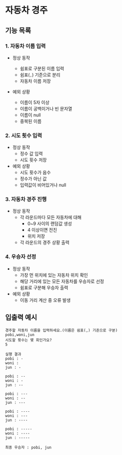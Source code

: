 # 자동차 경주

## 기능 목록

### 1. 자동차 이름 입력

- 정상 동작
    - 쉼표로 구분된 이름 입력
    - 쉼표(`,`) 기준으로 분리
    - 자동차 이름 저장

- 예외 상황
    - 이름이 5자 이상
    - 이름이 공백이거나 빈 문자열
    - 이름이 null
    - 중복된 이름

### 2. 시도 횟수 입력

- 정상 동작
    - 정수 값 입력
    - 시도 횟수 저장
- 예외 상황
    - 시도 횟수가 음수
    - 정수가 아닌 값
    - 입력값이 비어있거나 null

### 3. 자동차 경주 진행

- 정상 동작
    - 각 라운드마다 모든 자동차에 대해
        - 0~9 사이의 랜덤값 생성
        - 4 이상이면 전진
        - 위치 저장
    - 각 라운드의 경주 상황 출력

### 4. 우승자 선정

- 정상 동작
    - 가장 먼 위치에 있는 자동차 위치 확인
    - 해당 거리에 있는 모든 자동차를 우승자로 선정
    - 쉼표로 구분해 우승자 출력
- 예외 상황
    - 이동 거리 계산 중 오류 발생

## 입출력 예시

```
경주할 자동차 이름을 입력하세요.(이름은 쉼표(,) 기준으로 구분)
pobi,woni,jun
시도할 횟수는 몇 회인가요?
5

실행 결과
pobi : -
woni : 
jun : -

pobi : --
woni : -
jun : --

pobi : ---
woni : --
jun : ---

pobi : ----
woni : ---
jun : ----

pobi : -----
woni : ----
jun : -----

최종 우승자 : pobi, jun
```
